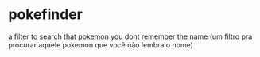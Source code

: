 # pokefinder
a filter to search that pokemon you dont remember the name
(um filtro pra procurar aquele pokemon que você não lembra o nome)
